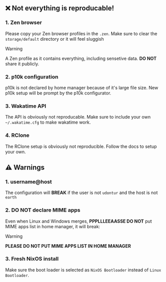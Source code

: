 ## ❌ Not everything is reproducable!
### 1. Zen browser
Please copy your Zen browser profiles in the `.zen`. Make sure to clear the `storage/default` directory or it will feel sluggish

> [!WARNING]
> A Zen profile as it contains everything, including sensetive data. **DO NOT** share it publicly. 

### 2. p10k configuration
p10k is not declared by home manager because of it's large file size. New p10k setup will be prompt by the p10k configurator.
    
### 3. Wakatime API
The API is obviously not reproducable. Make sure to include your own `~/.wakatime.cfg` to make wakatime work. 

### 4. RClone
The RClone setup is obviously not reproducible. Follow the docs to setup your own.

## ⚠️ Warnings
### 1. username@host
The configuration will **BREAK** if the user is not `udontur` and the host is not `earth`

### 2. DO NOT declare MIME apps
Even when Linux and Windows merges, **PPPLLLEEAASSE DO NOT** put MIME apps list in home manager, it will break:
> [!WARNING]  
> **PLEASE DO NOT PUT MIME APPS LIST IN HOME MANAGER**

### 3. Fresh NixOS install
Make sure the boot loader is selected as `NixOS Bootloader` instead of `Linux Bootloader`. 
